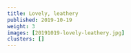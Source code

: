 ```yaml
---
title: Lovely, leathery
published: 2019-10-19
weight: 3
images: [20191019-lovely-leathery.jpg]
clusters: []
---
```

